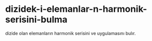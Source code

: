 # dizidek-i-elemanlar-n-harmonik-serisini-bulma
dizide olan elemanların harmonik serisini ve uygulamasını bulır.
